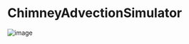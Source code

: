 # ChimneyAdvectionSimulator

![image](https://github.com/JoshuaProut/ChimneyAdvectionSimulator/assets/75864670/fc1ef2dd-7ea1-48a9-8caa-89bb83d41471)
